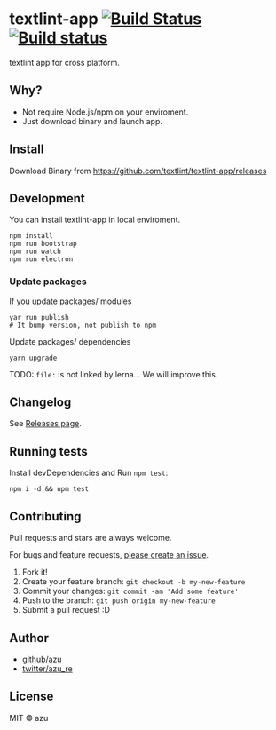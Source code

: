 # textlint-app [![Build Status](https://travis-ci.org/textlint/textlint-app.svg?branch=master)](https://travis-ci.org/textlint/textlint-app) [![Build status](https://ci.appveyor.com/api/projects/status/mnburjdwu7vsva7t?svg=true)](https://ci.appveyor.com/project/azu/textlint-app)

textlint app for cross platform.

## Why?

- Not require Node.js/npm on your enviroment.
- Just download binary and launch app.

## Install

Download Binary from <https://github.com/textlint/textlint-app/releases>

## Development

You can install textlint-app in local enviroment.

    npm install
    npm run bootstrap
    npm run watch
    npm run electron

### Update packages

If you update packages/ modules

    yar run publish
    # It bump version, not publish to npm
    
Update packages/ dependencies

    yarn upgrade

TODO: `file:` is not linked by lerna... We will improve this.

## Changelog

See [Releases page](https://github.com/textlint/textlint-app/releases).

## Running tests

Install devDependencies and Run `npm test`:

    npm i -d && npm test

## Contributing

Pull requests and stars are always welcome.

For bugs and feature requests, [please create an issue](https://github.com/textlint/textlint-app/issues).

1. Fork it!
2. Create your feature branch: `git checkout -b my-new-feature`
3. Commit your changes: `git commit -am 'Add some feature'`
4. Push to the branch: `git push origin my-new-feature`
5. Submit a pull request :D

## Author

- [github/azu](https://github.com/azu)
- [twitter/azu_re](https://twitter.com/azu_re)

## License

MIT © azu
